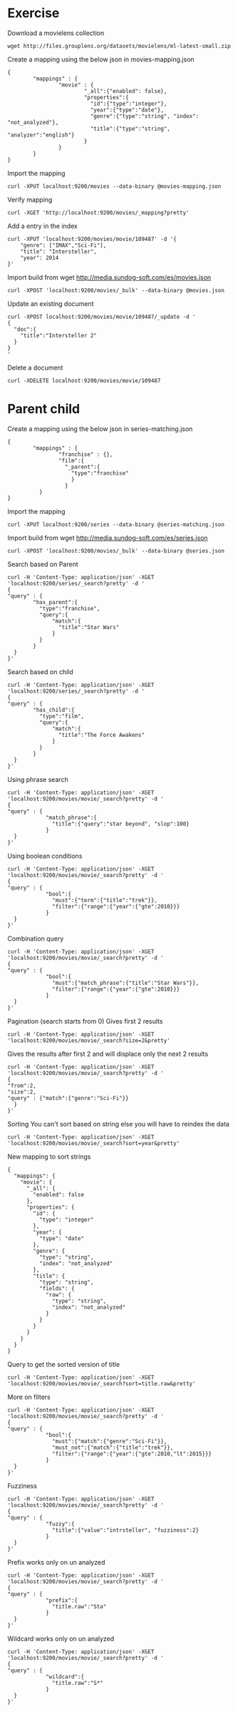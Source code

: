 # Exercise
Download a movielens collection
```
wget http://files.grouplens.org/datasets/movielens/ml-latest-small.zip
```
Create a mapping using the below json in movies-mapping.json

```
{
        "mappings" : {
                "movie" : {
                        "_all":{"enabled": false},
                        "properties":{
                          "id":{"type":"integer"},
                          "year":{"type":"date"},
                          "genre":{"type":"string", "index": "not_analyzed"},
                          "title":{"type":"string", "analyzer":"english"}
                        }                        
                }
        }
}
```
Import the mapping
```
curl -XPUT localhost:9200/movies --data-binary @movies-mapping.json
```
Verify mapping
```
curl -XGET 'http://localhost:9200/movies/_mapping?pretty'
```
Add a entry in the index
```
curl -XPUT 'localhost:9200/movies/movie/109487' -d '{
    "genre": ["IMAX","Sci-Fi"],
    "title": "Intersteller",
    "year": 2014
}'
```
Import build from wget http://media.sundog-soft.com/es/movies.json
```
curl -XPOST 'localhost:9200/movies/_bulk' --data-binary @movies.json
```
Update an existing document
```
curl -XPOST localhost:9200/movies/movie/109487/_update -d '
{
  "doc":{
    "title":"Intersteller 2"
  }
}
'
```
Delete a document
```
curl -XDELETE localhost:9200/movies/movie/109487
```

# Parent child

Create a mapping using the below json in series-matching.json

```
{
        "mappings" : {
                "franchise" : {},
                "film":{
                  "_parent":{
                    "type":"franchise"
                    }
                  }                        
          }
}

```
Import the mapping
```
curl -XPUT localhost:9200/series --data-binary @series-matching.json
```
Import build from wget http://media.sundog-soft.com/es/series.json
```
curl -XPOST 'localhost:9200/movies/_bulk' --data-binary @series.json
```
Search based on Parent
```
curl -H 'Content-Type: application/json' -XGET 'localhost:9200/series/_search?pretty' -d '
{
"query" : {
        "has_parent":{
          "type":"franchise",
          "query":{
              "match":{
                "title":"Star Wars"
              }
          }
        }
  }
}'
```
Search based on child
```
curl -H 'Content-Type: application/json' -XGET 'localhost:9200/series/_search?pretty' -d '
{
"query" : {
        "has_child":{
          "type":"film",
          "query":{
              "match":{
                "title":"The Force Awakens"
              }
          }
        }
  }
}'
```
Using phrase search
```
curl -H 'Content-Type: application/json' -XGET 'localhost:9200/movies/movie/_search?pretty' -d '
{
"query" : {
            "match_phrase":{
              "title":{"query":"star beyond", "slop":100}
            }
  }
}'
```
Using boolean conditions
```
curl -H 'Content-Type: application/json' -XGET 'localhost:9200/movies/movie/_search?pretty' -d '
{
"query" : {
            "bool":{
              "must":{"term":{"title":"trek"}},
              "filter":{"range":{"year":{"gte":2010}}}
            }
  }
}'
```
Combination query
```
curl -H 'Content-Type: application/json' -XGET 'localhost:9200/movies/movie/_search?pretty' -d '
{
"query" : {
            "bool":{
              "must":{"match_phrase":{"title":"Star Wars"}},
              "filter":{"range":{"year":{"gte":2010}}}
            }
  }
}'
```

Pagination (search starts from 0)
Gives first 2 results
```
curl -H 'Content-Type: application/json' -XGET 'localhost:9200/movies/movie/_search?size=2&pretty'
```
Gives the results after first 2 and will displace only the next 2 results
```
curl -H 'Content-Type: application/json' -XGET 'localhost:9200/movies/movie/_search?pretty' -d '
{
"from":2,
"size":2,
"query" : {"match":{"genre":"Sci-Fi"}}
  }
}'
```

Sorting
You can't sort based on string else you will have to reindex the data
```
curl -H 'Content-Type: application/json' -XGET 'localhost:9200/movies/movie/_search?sort=year&pretty'
```

New mapping to sort strings
```
{
  "mappings": {
    "movie": {
      "_all": {
        "enabled": false
      },
      "properties": {
        "id": {
          "type": "integer"
        },
        "year": {
          "type": "date"
        },
        "genre": {
          "type": "string",
          "index": "not_analyzed"
        },
        "title": {
          "type": "string",
          "fields": {
            "raw": {
              "type": "string",
              "index": "not_analyzed"
            }
          }
        }
      }
    }
  }
}
```
Query to get the sorted version of title
```
curl -H 'Content-Type: application/json' -XGET 'localhost:9200/movies/movie/_search?sort=title.raw&pretty'
```

More on filters
```
curl -H 'Content-Type: application/json' -XGET 'localhost:9200/movies/movie/_search?pretty' -d '
{
"query" : {
            "bool":{
              "must":{"match":{"genre":"Sci-Fi"}},
              "must_not":{"match":{"title":"trek"}},
              "filter":{"range":{"year":{"gte":2010,"lt":2015}}}
            }
  }
}'
```

Fuzziness
```
curl -H 'Content-Type: application/json' -XGET 'localhost:9200/movies/movie/_search?pretty' -d '
{
"query" : {
            "fuzzy":{
              "title":{"value":"intrsteller", "fuzziness":2}
            }
  }
}'
```

Prefix works only on un analyzed
```
curl -H 'Content-Type: application/json' -XGET 'localhost:9200/movies/movie/_search?pretty' -d '
{
"query" : {
            "prefix":{
              "title.raw":"Sta"
            }
  }
}'
```
Wildcard works only on un analyzed
```
curl -H 'Content-Type: application/json' -XGET 'localhost:9200/movies/movie/_search?pretty' -d '
{
"query" : {
            "wildcard":{
              "title.raw":"S*"
            }
  }
}'
